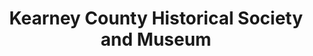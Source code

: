 ---
layout: repo
title: "Kearney County Historical Society and Museum"
id: 11493
permalink: repos/11493/
---